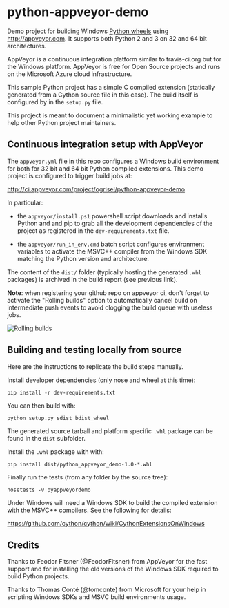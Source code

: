 python-appveyor-demo
====================

Demo project for building Windows [Python wheels](http://pythonwheels.com/)
using http://appveyor.com. It supports both Python 2 and 3 on 32 and 64 bit
architectures.

AppVeyor is a continuous integration platform similar to travis-ci.org but for
the Windows platform. AppVeyor is free for Open Source projects and runs on the
Microsoft Azure cloud infrastructure.

This sample Python project has a simple C compiled extension (statically
generated from a Cython source file in this case). The build itself is
configured by in the `setup.py` file.

This project is meant to document a minimalistic yet working example to help
other Python project maintainers.


Continuous integration setup with AppVeyor
-----------------------------------------

The `appveyor.yml` file in this repo configures a Windows build environment for
both for 32 bit and 64 bit Python compiled extensions. This demo project is
configured to trigger build jobs at:

  http://ci.appveyor.com/project/ogrisel/python-appveyor-demo

In particular:

  - the `appveyor/install.ps1` powershell script downloads and
    installs Python and and pip to grab all the development dependencies of the
    project as registered in the `dev-requirements.txt` file.

  - the `appveyor/run_in_env.cmd` batch script configures environment variables
    to activate the MSVC++ compiler from the Windows SDK matching the Python
    version and architecture.

The content of the `dist/` folder (typically hosting the generated `.whl`
packages) is archived in the build report (see previous link).

**Note**: when registering your github repo on appveyor ci, don't forget to
activate the "Rolling builds" option to automatically cancel build on intermediate
push events to avoid clogging the build queue with useless jobs.

![Rolling builds](https://www.dropbox.com/s/7ug7ynx7pxycay2/Screenshot%202015-10-30%2014.53.47.png?dl=1)


Building and testing locally from source
----------------------------------------

Here are the instructions to replicate the build steps manually.

Install developer dependencies (only nose and wheel at this time):

    pip install -r dev-requirements.txt

You can then build with:

    python setup.py sdist bdist_wheel

The generated source tarball and platform specific `.whl` package can be found
in the `dist` subfolder.

Install the `.whl` package with with:

    pip install dist/python_appveyor_demo-1.0-*.whl

Finally run the tests (from any folder by the source tree):

    nosetests -v pyappveyordemo

Under Windows will need a Windows SDK to build the compiled
extension with the MSVC++ compilers. See the following for details:

  https://github.com/cython/cython/wiki/CythonExtensionsOnWindows


Credits
-------

Thanks to Feodor Fitsner (@FeodorFitsner) from AppVeyor for the fast support
and for installing the old versions of the Windows SDK required to build
Python projects.

Thanks to Thomas Conté (@tomconte) from Microsoft for your help in scripting
Windows SDKs and MSVC build environments usage.
